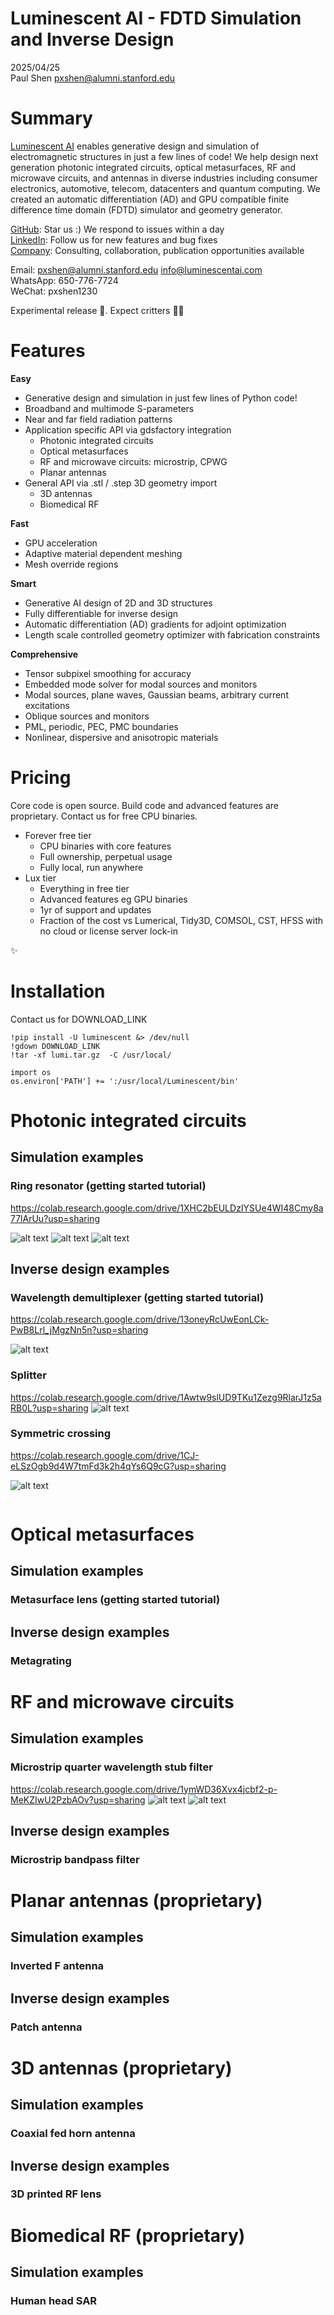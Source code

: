 # Luminescent AI - FDTD Simulation and Inverse Design

2025/04/25  
Paul Shen <pxshen@alumni.stanford.edu>  

# Summary

[Luminescent AI](https://luminescentai.com/) enables generative design and simulation of electromagnetic structures  in just a few lines of code! We help design next generation photonic integrated circuits, optical metasurfaces, RF and microwave circuits, and antennas in diverse industries including consumer electronics, automotive, telecom, datacenters and quantum computing. We created an automatic differentiation (AD) and GPU compatible finite difference time domain (FDTD) simulator and geometry generator.


[GitHub](https://github.com/paulxshen/Luminescent.jl): Star us :) We respond to issues within a day  
[LinkedIn](https://www.linkedin.com/company/luminescent-ai/about): Follow us for new features and bug fixes  
[Company](luminescentai.com): Consulting, collaboration, publication opportunities available  

Email: pxshen@alumni.stanford.edu info@luminescentai.com   
WhatsApp: 650-776-7724  
WeChat: pxshen1230  

Experimental release 🥼. Expect critters  🐛🐞

# Features
 
**Easy**
- Generative design and simulation in just few lines of Python code!
- Broadband and multimode S-parameters 
- Near and far field radiation patterns
- Application specific API via gdsfactory integration
    - Photonic integrated circuits 
    - Optical metasurfaces
    - RF and microwave circuits: microstrip, CPWG
    - Planar antennas
- General API via .stl / .step  3D geometry import
    - 3D antennas
    - Biomedical RF

**Fast**
- GPU acceleration
- Adaptive material dependent meshing 
- Mesh override regions

**Smart**
- Generative AI design of 2D and 3D structures
- Fully differentiable for inverse design
- Automatic differentiation (AD) gradients for adjoint optimization
- Length scale controlled geometry optimizer with fabrication constraints  

**Comprehensive**
- Tensor subpixel smoothing for accuracy
- Embedded mode solver for modal sources and monitors
- Modal sources, plane waves, Gaussian beams, arbitrary current excitations
- Oblique sources and monitors
- PML, periodic, PEC, PMC boundaries
- Nonlinear, dispersive and anisotropic materials

# Pricing
Core code is open source. Build code and advanced features are proprietary. Contact us for free CPU binaries.
- Forever free tier
    - CPU binaries with core features
    - Full ownership, perpetual usage
    - Fully local, run anywhere
- Lux tier
    - Everything in free tier
    - Advanced features eg GPU binaries
    - 1yr of support and updates
    - Fraction of the cost vs Lumerical, Tidy3D, COMSOL, CST, HFSS with no cloud or license server lock-in 

✨

# Installation

Contact us for DOWNLOAD_LINK

```
!pip install -U luminescent &> /dev/null
!gdown DOWNLOAD_LINK
!tar -xf lumi.tar.gz  -C /usr/local/

import os
os.environ['PATH'] += ':/usr/local/Luminescent/bin'
```
# Photonic integrated circuits
## Simulation examples
### Ring resonator (getting started tutorial)

https://colab.research.google.com/drive/1XHC2bEULDzIYSUe4WI48Cmy8a77lArUu?usp=sharing

![alt text](image-1.png)
![alt text](sim.gif)
![alt text](Figure_1-1.png)

## Inverse design examples
### Wavelength demultiplexer (getting started tutorial)
https://colab.research.google.com/drive/13oneyRcUwEonLCk-PwB8Lrl_jMgzNn5n?usp=sharing

![alt text](sim-3.gif)

### Splitter
https://colab.research.google.com/drive/1Awtw9slUD9TKu1Zezg9RlarJ1z5aRB0L?usp=sharing
![alt text](image-2.png)

### Symmetric crossing
https://colab.research.google.com/drive/1CJ-eLSzOgb9d4W7tmFd3k2h4qYs6Q9cG?usp=sharing

![alt text](sim-1.gif)
```python
```

# Optical metasurfaces
## Simulation examples
### Metasurface lens (getting started tutorial)
## Inverse design examples
### Metagrating

# RF and microwave circuits
## Simulation examples
### Microstrip quarter wavelength stub filter
https://colab.research.google.com/drive/1ymWD36Xvx4jcbf2-p-MeKZIwU2PzbAOv?usp=sharing
![alt text](sim-4.gif)
![alt text](image-3.png)
## Inverse design examples
### Microstrip bandpass filter

# Planar antennas (proprietary)
## Simulation examples
### Inverted F antenna
## Inverse design examples
### Patch antenna

# 3D antennas (proprietary)
## Simulation examples
### Coaxial fed horn antenna
## Inverse design examples
### 3D printed RF lens

# Biomedical RF (proprietary)
## Simulation examples
### Human head SAR 